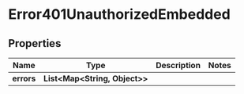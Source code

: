 

# Error401UnauthorizedEmbedded


## Properties

| Name | Type | Description | Notes |
|------------ | ------------- | ------------- | -------------|
|**errors** | **List&lt;Map&lt;String, Object&gt;&gt;** |  |  |



